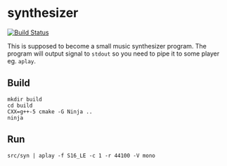 # synthesizer

[![Build Status](https://travis-ci.org/wno-git/synthesizer.svg?branch=master)](https://travis-ci.org/wno-git/synthesizer)

This is supposed to become a small music synthesizer program. The program will
output signal to `stdout` so you need to pipe it to some player eg. `aplay`.

## Build

```
mkdir build
cd build
CXX=g++-5 cmake -G Ninja ..
ninja
```

## Run

```
src/syn | aplay -f S16_LE -c 1 -r 44100 -V mono
```
